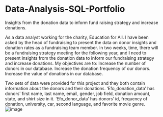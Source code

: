 # Data-Analysis-SQL-Portfolio
Insights from the donation data to inform fund raising strategy and increase donations.

As a data analyst working for the charity, Education for All. I have been asked by the head of fundraising to present the data on donor insights and donation rates as a fundraising team member. In two weeks, time, there will be a fundraising strategy meeting for the following year, and I need to present insights from the donation data to inform our fundraising strategy and increase donations.
My objectives are to:
Increase the number of donors in our database.
Increase the donation frequency of our donors.
Increase the value of donations in our database.

Two sets of data were provided for this project and they both contain information about the donors and their donations.
‘Efo_donation_data’ has donors’ first name, last name, email, gender, job field, donation amount, state, and shirt size in it.
‘Efo_donor_data’ has donors’ id, frequency of donation, university,  car, second language, and favorite movie genre.
![image](https://github.com/RasheedAk88/Data-Analysis-SQL-Portfolio/assets/159980854/105399d7-3be0-48d0-a66f-a40fe9f27c7d)
